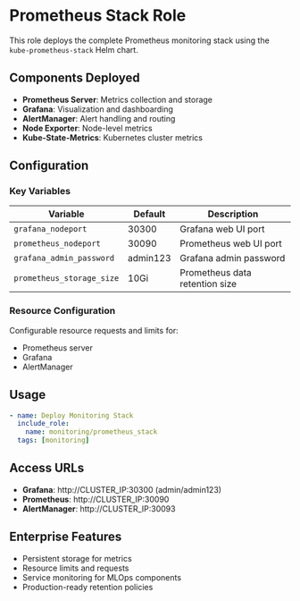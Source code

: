 # Prometheus Stack Role

This role deploys the complete Prometheus monitoring stack using the `kube-prometheus-stack` Helm chart.

## Components Deployed

- **Prometheus Server**: Metrics collection and storage
- **Grafana**: Visualization and dashboarding  
- **AlertManager**: Alert handling and routing
- **Node Exporter**: Node-level metrics
- **Kube-State-Metrics**: Kubernetes cluster metrics

## Configuration

### Key Variables

| Variable | Default | Description |
|----------|---------|-------------|
| `grafana_nodeport` | 30300 | Grafana web UI port |
| `prometheus_nodeport` | 30090 | Prometheus web UI port |
| `grafana_admin_password` | admin123 | Grafana admin password |
| `prometheus_storage_size` | 10Gi | Prometheus data retention size |

### Resource Configuration

Configurable resource requests and limits for:
- Prometheus server
- Grafana
- AlertManager

## Usage

```yaml
- name: Deploy Monitoring Stack
  include_role:
    name: monitoring/prometheus_stack
  tags: [monitoring]
```

## Access URLs

- **Grafana**: http://CLUSTER_IP:30300 (admin/admin123)
- **Prometheus**: http://CLUSTER_IP:30090
- **AlertManager**: http://CLUSTER_IP:30093

## Enterprise Features

- Persistent storage for metrics
- Resource limits and requests
- Service monitoring for MLOps components
- Production-ready retention policies